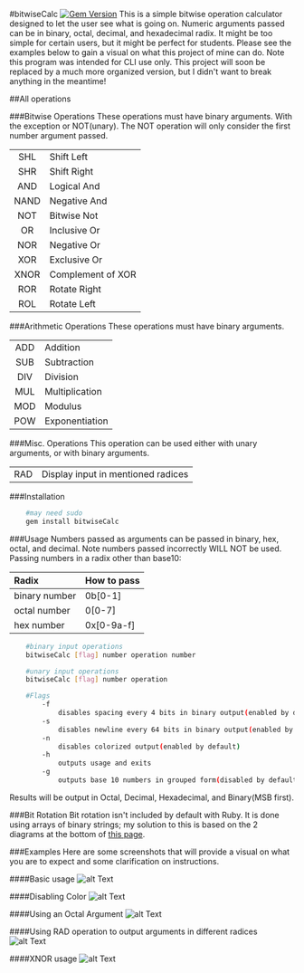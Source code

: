 <!--
@Author: Vargas Hector <vargash1>
@Date:   Saturday, January 9th 2016, 7:32:23 pm
@Email:  vargash1@wit.edu
@Last modified by:   vargash1
@Last modified time: Tuesday, May 10th 2016, 6:04:03 pm
-->

#bitwiseCalc [![Gem Version](https://badge.fury.io/rb/bitwiseCalc.svg)](http://badge.fury.io/rb/bitwiseCalc)
This is a simple bitwise operation calculator designed to let the user see what is going on. Numeric arguments passed can be in binary, octal, decimal, and hexadecimal radix. It might be too simple for certain users, but it might be perfect for students. Please see the examples below to gain a visual on what this project of mine can do. Note this program was intended for CLI use only.
This project will soon be replaced by a much more organized version, but I didn't want to break anything in the meantime!

##All operations

###Bitwise Operations
These operations must have binary arguments. With the exception or NOT(unary).
The NOT operation will only consider the first number argument passed.

|      |                   |
| :--: | :---------------  |
| SHL  | Shift Left        |
| SHR  | Shift Right       |
| AND  | Logical And       |
| NAND | Negative And      |
| NOT  | Bitwise Not       |
| OR   | Inclusive Or      |
| NOR  | Negative Or       |
| XOR  | Exclusive Or      |
| XNOR | Complement of XOR |
| ROR  | Rotate Right      |
| ROL  | Rotate Left       |

###Arithmetic Operations
These operations must have binary arguments.

|      |                   |
| :--: | :---------------  |
| ADD  | Addition          |
| SUB  | Subtraction       |
| DIV  | Division          |
| MUL  | Multiplication    |
| MOD  | Modulus           |
| POW  | Exponentiation    |

###Misc. Operations
This operation can be used either with unary arguments, or with binary arguments.

|      |                   |
| :--: | :---------------  |
| RAD  | Display input in mentioned radices |

###Installation
```bash
	#may need sudo
	gem install bitwiseCalc
```
###Usage
Numbers passed as arguments can be passed in binary, hex, octal, and decimal.
Note numbers passed incorrectly WILL NOT be used.
Passing numbers in a radix other than base10:

| Radix         | How to pass |
| :-----        | :------     |
| binary number | 0b[0-1]     |
| octal number  | 0[0-7]      |
| hex number    | 0x[0-9a-f]  |

```bash
	#binary input operations
	bitwiseCalc [flag] number operation number

	#unary input operations
	bitwiseCalc [flag] number operation

	#Flags
      	-f
            disables spacing every 4 bits in binary output(enabled by default)
        -s
            disables newline every 64 bits in binary output(enabled by default)
        -n
            disables colorized output(enabled by default)
        -h
            outputs usage and exits
        -g
            outputs base 10 numbers in grouped form(disabled by default)
```

Results will be output in Octal, Decimal, Hexadecimal, and Binary(MSB first).

###Bit Rotation
Bit rotation isn't included by default with Ruby. It is done using arrays of binary strings;
my solution to this is based on the 2 diagrams at the bottom of [this page](https://en.wikipedia.org/wiki/Circular_shift).

###Examples
Here are some screenshots that will provide a visual on what you are to expect and some clarification on instructions.

####Basic usage
![alt Text](http://i.imgur.com/2MzzYUe.png "Two Decimal Arguments with logical AND")

####Disabling Color
![alt Text](http://i.imgur.com/Ouj7QUe.png "Hex and Binary Arguments with Shift Left Operation")

####Using an Octal Argument
![alt Text](http://i.imgur.com/kW3x3nX.png "Using POW operation with an octal and decimal argument")

####Using RAD operation to output arguments in different radices
![alt Text](http://i.imgur.com/cySjQ1p.png "A binary and hexadecimal argument being displayed in different radices")

####XNOR usage
![alt Text](http://i.imgur.com/aiY75D7.png "2 Decimal numbers with XNOR operation")
